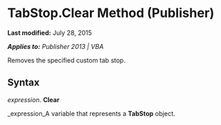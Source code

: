 
# TabStop.Clear Method (Publisher)

 **Last modified:** July 28, 2015

 _**Applies to:** Publisher 2013 | VBA_

Removes the specified custom tab stop.


## Syntax

 _expression_. **Clear**

 _expression_A variable that represents a  **TabStop** object.

